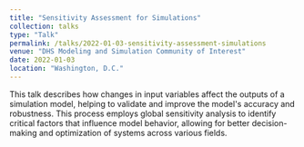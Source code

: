 ```yaml
---
title: "Sensitivity Assessment for Simulations"
collection: talks
type: "Talk"
permalink: /talks/2022-01-03-sensitivity-assessment-simulations
venue: "DHS Modeling and Simulation Community of Interest"
date: 2022-01-03
location: "Washington, D.C."
---
```


This talk describes how changes in input variables affect the outputs of a simulation model, helping to validate and improve the model's accuracy and robustness. This process employs global sensitivity analysis to identify critical factors that influence model behavior, allowing for better decision-making and optimization of systems across various fields.
